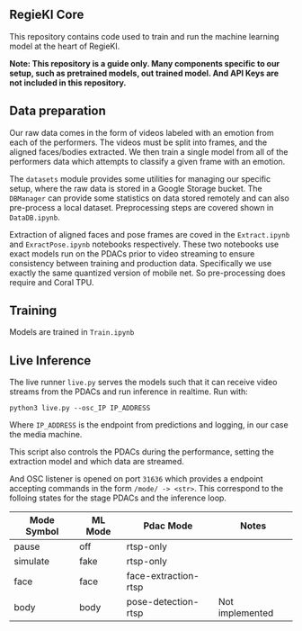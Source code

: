 ## RegieKI Core

This repository contains code used to train and run the machine learning model at the heart of RegieKI.

__Note: This repository is a guide only. Many components specific to our setup, such as pretrained models, out trained model. And API Keys are not included in this repository.__

## Data preparation

Our raw data comes in the form of videos labeled with an emotion from each of the performers. The videos must be split into frames, and the aligned faces/bodies extracted. We then train a single model from all of the performers data which attempts to classify a given frame with an emotion.

The `datasets` module provides some utilities for managing our specific setup, where the raw data is stored in a Google Storage bucket. The `DBManager` can provide some statistics on data stored remotely and can also pre-process a local dataset. Preprocessing steps are covered shown in `DataDB.ipynb`.

Extraction of aligned faces and pose frames are coved in the `Extract.ipynb` and `ExractPose.ipynb` notebooks respectively. These two notebooks use exact models run on the PDACs prior to video streaming to ensure consistency between training and production data. Specifically we use exactly the same quantized version of mobile net. So pre-processing does require and Coral TPU.

## Training

Models are trained in `Train.ipynb`

## Live Inference

The live runner `live.py` serves the models such that it can receive video streams from the PDACs and run inference in realtime. Run with:

`python3 live.py --osc_IP IP_ADDRESS`

Where `IP_ADDRESS` is the endpoint from predictions and logging, in our case the media machine.

This script also controls the PDACs during the performance, setting the extraction model and which data are streamed. 

And OSC listener is opened on port `31636` which provides a endpoint accepting commands in the form `/mode/ -> <str>`. This correspond to the folloing states for the stage PDACs and the inference loop.

| Mode Symbol | ML Mode  | Pdac Mode            | Notes           |
|-------------|----------|----------------------|-----------------|
| pause       | off      | rtsp-only            |                 |
| simulate    | fake     | rtsp-only            |                 |
| face        | face     | face-extraction-rtsp |                 |
| body        | body     | pose-detection-rtsp  | Not implemented |
